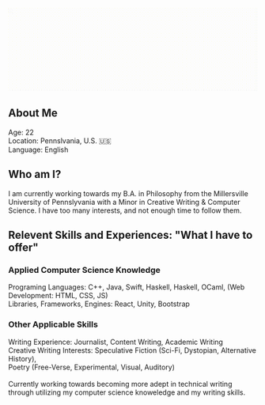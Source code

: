 <!--Welcome Gif-->
![](https://github.com/cemkar/cemkar/blob/main/GIF.gif)

<h2>About Me</h2>
  Age: 22 <br>
  Location: Pennslvania, U.S. 🇺🇸 <br>
  Language: English <br>
<h2>Who am I?</h2>
<p>I am currently working towards my B.A. in Philosophy from the Millersville University of Pennslyvania with a Minor in Creative Writing & Computer Science. I have too many interests, and not enough time to follow them. </p>
<h2>Relevent Skills and Experiences: "What I have to offer"</h2>
<h3>Applied Computer Science Knowledge</h3>
  Programing Languages: C++, Java, Swift, Haskell, Haskell, OCaml, (Web Development: HTML, CSS, JS)
  <br>
  Libraries, Frameworks, Engines: React, Unity, Bootstrap
<h3>Other Applicable Skills</h3>
Writing Experience: Journalist, Content Writing, Academic Writing<br>
Creative Writing Interests: Speculative Fiction (Sci-Fi, Dystopian, Alternative History),<br> Poetry (Free-Verse, Experimental, Visual, Auditory)<br>
<br>
Currently working towards becoming more adept in technical writing through utilizing my computer science knoweledge and my writing skills.



<!--
**cemkar/cemkar** is a ✨ _special_ ✨ repository because its `README.md` (this file) appears on your GitHub profile.

Here are some ideas to get you started:

- 🔭 I’m currently working on ...
- 🌱 I’m currently learning ...
- 👯 I’m looking to collaborate on ...
- 🤔 I’m looking for help with ...
- 💬 Ask me about ...
- 📫 How to reach me: ...
- 😄 Pronouns: ...
- ⚡ Fun fact: ...
-->
